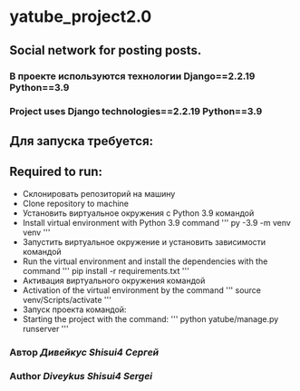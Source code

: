 # yatube_project2.0
## Social network for posting posts.

### В проекте используются технологии Django==2.2.19 Python==3.9
### Project uses Django technologies==2.2.19 Python==3.9


## Для запуска требуется:
## Required to run:
- Склонировать репозиторий на машину
- Clone repository to machine 
- Установить виртуальное окружения с Python 3.9 командой
- Install virtual environment with Python 3.9 command
'''
py -3.9 -m venv venv
''' 
- Запустить виртуальное окружение и установить зависимости командой
- Run the virtual environment and install the dependencies with the command
'''
pip install -r requirements.txt
''' 
- Активация виртуального окружения командой
- Activation of the virtual environment by the command
''' 
source venv/Scripts/activate
''' 
- Запуск проекта командой:
- Starting the project with the command: 
''' 
python yatube/manage.py runserver
''' 



### Автор _Дивейкус Shisui4 Сергей_
### Author _Diveykus Shisui4 Sergei_
